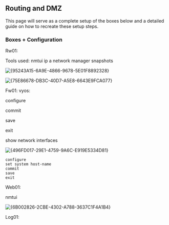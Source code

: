 ## Routing and DMZ 
This page will serve as a complete setup of the boxes below and a detailed guide on how to recreate these setup steps. 
### Boxes + Configuration

Rw01:

Tools used:
nmtui
ip a
network manager
snapshots

![{95243A15-6A9E-4866-9678-5E01F8892328}](https://github.com/user-attachments/assets/43aed687-f77b-43b6-80f7-debc22ce723e)



![{75E86678-DB3C-40D7-A5E8-6643E9FCA077}](https://github.com/user-attachments/assets/ea34ff23-42a3-4a56-83f0-1a3579d2764a)

Fw01:
vyos:

configure

commit

save

exit

show network interfaces

![{496FD017-29E1-4759-9A6C-E919E5334D81}](https://github.com/user-attachments/assets/76f23317-4c76-4d4b-9752-0983edbedbae)


```
configure
set system host-name
commit
save
exit
```

Web01:

nmtui

![{6B002826-2CBE-4302-A788-3637C1F4A1B4}](https://github.com/user-attachments/assets/01862bcf-24ca-46ab-82a4-cddc0514c674)




Log01:

